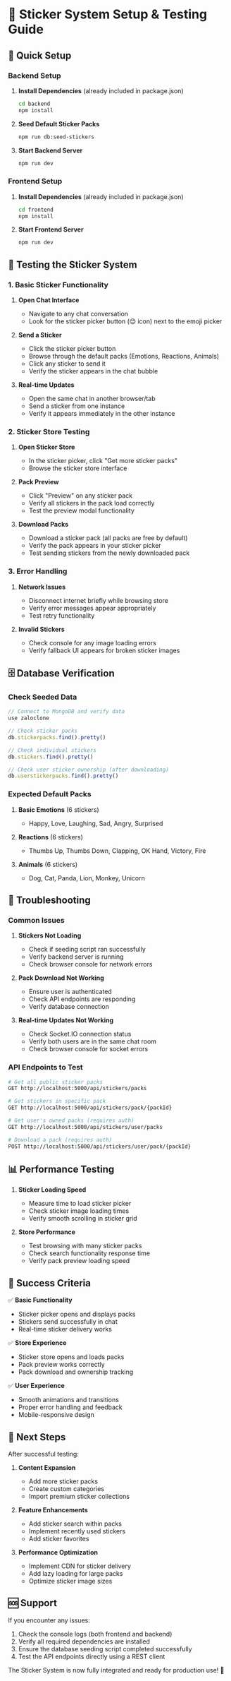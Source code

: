 # 🎨 Sticker System Setup & Testing Guide

## 🚀 Quick Setup

### Backend Setup

1. **Install Dependencies** (already included in package.json)
   ```bash
   cd backend
   npm install
   ```

2. **Seed Default Sticker Packs**
   ```bash
   npm run db:seed-stickers
   ```

3. **Start Backend Server**
   ```bash
   npm run dev
   ```

### Frontend Setup

1. **Install Dependencies** (already included in package.json)
   ```bash
   cd frontend
   npm install
   ```

2. **Start Frontend Server**
   ```bash
   npm run dev
   ```

## 🧪 Testing the Sticker System

### 1. Basic Sticker Functionality

1. **Open Chat Interface**
   - Navigate to any chat conversation
   - Look for the sticker picker button (😊 icon) next to the emoji picker

2. **Send a Sticker**
   - Click the sticker picker button
   - Browse through the default packs (Emotions, Reactions, Animals)
   - Click any sticker to send it
   - Verify the sticker appears in the chat bubble

3. **Real-time Updates**
   - Open the same chat in another browser/tab
   - Send a sticker from one instance
   - Verify it appears immediately in the other instance

### 2. Sticker Store Testing

1. **Open Sticker Store**
   - In the sticker picker, click "Get more sticker packs"
   - Browse the sticker store interface

2. **Pack Preview**
   - Click "Preview" on any sticker pack
   - Verify all stickers in the pack load correctly
   - Test the preview modal functionality

3. **Download Packs**
   - Download a sticker pack (all packs are free by default)
   - Verify the pack appears in your sticker picker
   - Test sending stickers from the newly downloaded pack

### 3. Error Handling

1. **Network Issues**
   - Disconnect internet briefly while browsing store
   - Verify error messages appear appropriately
   - Test retry functionality

2. **Invalid Stickers**
   - Check console for any image loading errors
   - Verify fallback UI appears for broken sticker images

## 🗄️ Database Verification

### Check Seeded Data

```javascript
// Connect to MongoDB and verify data
use zaloclone

// Check sticker packs
db.stickerpacks.find().pretty()

// Check individual stickers
db.stickers.find().pretty()

// Check user sticker ownership (after downloading)
db.userstickerpacks.find().pretty()
```

### Expected Default Packs

1. **Basic Emotions** (6 stickers)
   - Happy, Love, Laughing, Sad, Angry, Surprised

2. **Reactions** (6 stickers)
   - Thumbs Up, Thumbs Down, Clapping, OK Hand, Victory, Fire

3. **Animals** (6 stickers)
   - Dog, Cat, Panda, Lion, Monkey, Unicorn

## 🔧 Troubleshooting

### Common Issues

1. **Stickers Not Loading**
   - Check if seeding script ran successfully
   - Verify backend server is running
   - Check browser console for network errors

2. **Pack Download Not Working**
   - Ensure user is authenticated
   - Check API endpoints are responding
   - Verify database connection

3. **Real-time Updates Not Working**
   - Check Socket.IO connection status
   - Verify both users are in the same chat room
   - Check browser console for socket errors

### API Endpoints to Test

```bash
# Get all public sticker packs
GET http://localhost:5000/api/stickers/packs

# Get stickers in specific pack
GET http://localhost:5000/api/stickers/pack/{packId}

# Get user's owned packs (requires auth)
GET http://localhost:5000/api/stickers/user/packs

# Download a pack (requires auth)
POST http://localhost:5000/api/stickers/user/pack/{packId}
```

## 📊 Performance Testing

1. **Sticker Loading Speed**
   - Measure time to load sticker picker
   - Check sticker image loading times
   - Verify smooth scrolling in sticker grid

2. **Store Performance**
   - Test browsing with many sticker packs
   - Check search functionality response time
   - Verify pack preview loading speed

## 🎯 Success Criteria

✅ **Basic Functionality**
- Sticker picker opens and displays packs
- Stickers send successfully in chat
- Real-time sticker delivery works

✅ **Store Experience**
- Sticker store opens and loads packs
- Pack preview works correctly
- Pack download and ownership tracking

✅ **User Experience**
- Smooth animations and transitions
- Proper error handling and feedback
- Mobile-responsive design

## 🔄 Next Steps

After successful testing:

1. **Content Expansion**
   - Add more sticker packs
   - Create custom categories
   - Import premium sticker collections

2. **Feature Enhancements**
   - Add sticker search within packs
   - Implement recently used stickers
   - Add sticker favorites

3. **Performance Optimization**
   - Implement CDN for sticker delivery
   - Add lazy loading for large packs
   - Optimize sticker image sizes

## 🆘 Support

If you encounter any issues:

1. Check the console logs (both frontend and backend)
2. Verify all required dependencies are installed
3. Ensure the database seeding script completed successfully
4. Test the API endpoints directly using a REST client

The Sticker System is now fully integrated and ready for production use! 🎉